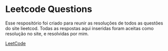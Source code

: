 <h1>Leetcode Questions</h1>

<p>Esse respositório foi criado para reunir as resoluções de todos as questões do site lieetcod. Todas as respostas aqui inseridas foram aceitas como resolução no site, e resolvidas por mim.</p>

[LeetCode](https://leetcode.com/)
